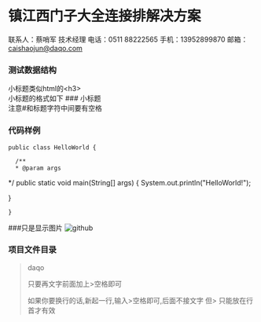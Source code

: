 镇江西门子大全连接排解决方案
===================================
联系人：蔡哨军 技术经理
电话：0511 88222565
手机：13952899870
邮箱：caishaojun@daqo.com

  
### 测试数据结构
  小标题类似html的\<h3\><br />
  小标题的格式如下 ### 小标题<br />
  注意#和标题字符中间要有空格


### 代码样例
    public class HelloWorld {

      /**
      * @param args
   */
   public static void main(String[] args) {
   System.out.println("HelloWorld!");

   }

    }

###只是显示图片
![github](https://raw.github.com/niumuguang/SIEMENS_Bus/master/%E9%A1%B9%E7%9B%AE%E7%9B%B8%E5%85%B3%E6%96%87%E4%BB%B6%E5%A4%B9/%E7%9B%B8%E5%85%B3%E5%9B%BE%E7%89%87/%E7%A8%8B%E5%BA%8F%E4%B8%BB%E7%95%8C%E9%9D%A2.PNG "github")


### 项目文件目录
> daqo
>
> 只要再文字前面加上>空格即可
>
> 如果你要换行的话,新起一行,输入>空格即可,后面不接文字
> 但> 只能放在行首才有效

